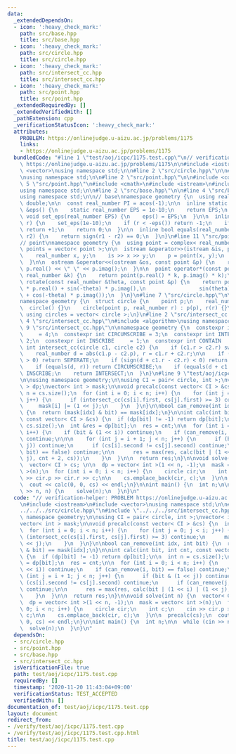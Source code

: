 ```yaml
---
data:
  _extendedDependsOn:
  - icon: ':heavy_check_mark:'
    path: src/base.hpp
    title: src/base.hpp
  - icon: ':heavy_check_mark:'
    path: src/circle.hpp
    title: src/circle.hpp
  - icon: ':heavy_check_mark:'
    path: src/intersect_cc.hpp
    title: src/intersect_cc.hpp
  - icon: ':heavy_check_mark:'
    path: src/point.hpp
    title: src/point.hpp
  _extendedRequiredBy: []
  _extendedVerifiedWith: []
  _pathExtension: cpp
  _verificationStatusIcon: ':heavy_check_mark:'
  attributes:
    PROBLEM: https://onlinejudge.u-aizu.ac.jp/problems/1175
    links:
    - https://onlinejudge.u-aizu.ac.jp/problems/1175
  bundledCode: "#line 1 \"test/aoj/icpc/1175.test.cpp\"\n// verification-helper: PROBLEM\
    \ https://onlinejudge.u-aizu.ac.jp/problems/1175\n\n#include <iostream>\n#include\
    \ <vector>\nusing namespace std;\n\n#line 2 \"src/circle.hpp\"\n\n#line 4 \"src/circle.hpp\"\
    \nusing namespace std;\n\n#line 2 \"src/point.hpp\"\n\n#include <complex>\n#line\
    \ 5 \"src/point.hpp\"\n#include <cmath>\n#include <istream>\n#include <ostream>\n\
    using namespace std;\n\n#line 2 \"src/base.hpp\"\n\n#line 4 \"src/base.hpp\"\n\
    using namespace std;\n\n// base\nnamespace geometry {\n  using real_number = long\
    \ double;\n\n  const real_number PI = acos(-1);\n\n  inline static real_number\
    \ &eps() {\n    static real_number EPS = 1e-10;\n    return EPS;\n  }\n\n  static\
    \ void set_eps(real_number EPS) {\n    eps() = EPS;\n  }\n\n  inline int sign(real_number\
    \ r) {\n    set_eps(1e-10);\n    if (r < -eps()) return -1;\n    if (r > +eps())\
    \ return +1;\n    return 0;\n  }\n\n  inline bool equals(real_number r1, real_number\
    \ r2) {\n    return sign(r1 - r2) == 0;\n  }\n}\n#line 11 \"src/point.hpp\"\n\n\
    // point\nnamespace geometry {\n  using point = complex< real_number >;\n  using\
    \ points = vector< point >;\n\n  istream &operator>>(istream &is, point &p) {\n\
    \    real_number x, y;\n    is >> x >> y;\n    p = point(x, y);\n    return is;\n\
    \  }\n\n  ostream &operator<<(ostream &os, const point &p) {\n    return os <<\
    \ p.real() << \" \" << p.imag();\n  }\n\n  point operator*(const point &p, const\
    \ real_number &k) {\n    return point(p.real() * k, p.imag() * k);\n  }\n\n  point\
    \ rotate(const real_number &theta, const point &p) {\n    return point(cos(theta)\
    \ * p.real() + sin(-theta) * p.imag(),\n                 sin(theta) * p.real()\
    \ + cos(-theta) * p.imag());\n  }\n}\n#line 7 \"src/circle.hpp\"\n\n// circle\n\
    namespace geometry {\n  struct circle {\n    point p;\n    real_number r;\n  \
    \  circle() {}\n    circle(point p, real_number r) : p(p), r(r) {}\n  };\n\n \
    \ using circles = vector< circle >;\n}\n#line 2 \"src/intersect_cc.hpp\"\n\n#line\
    \ 4 \"src/intersect_cc.hpp\"\n#include <algorithm>\nusing namespace std;\n\n#line\
    \ 9 \"src/intersect_cc.hpp\"\n\nnamespace geometry {\n  constexpr int SEPERATE\
    \     = 4;\n  constexpr int CIRCUMSCRIBE = 3;\n  constexpr int INTERSECT    =\
    \ 2;\n  constexpr int INSCRIBE     = 1;\n  constexpr int CONTAIN      = 0;\n \
    \ int intersect_cc(circle c1, circle c2) {\n    if (c1.r > c2.r) swap(c1, c2);\n\
    \    real_number d = abs(c1.p - c2.p), r = c1.r + c2.r;\n\n    if (sign(d - r)\
    \ > 0) return SEPERATE;\n    if (sign(d + c1.r - c2.r) < 0) return CONTAIN;\n\
    \    if (equals(d, r)) return CIRCUMSCRIBE;\n    if (equals(d + c1.r, c2.r)) return\
    \ INSCRIBE;\n    return INTERSECT;\n  }\n}\n#line 9 \"test/aoj/icpc/1175.test.cpp\"\
    \n\nusing namespace geometry;\n\nusing CI = pair< circle, int >;\nvector< int\
    \ > dp;\nvector< int > mask;\n\nvoid precalc(const vector< CI > &cs) {\n  int\
    \ n = cs.size();\n  for (int i = 0; i < n; i++) {\n    for (int j = 0; j < i;\
    \ j++) {\n      if (intersect_cc(cs[i].first, cs[j].first) >= 3) continue;\n \
    \     mask[i] |= (1 << j);\n    }\n  }\n}\n\nbool can_remove(int idx, int bit)\
    \ {\n  return (mask[idx] & bit) == mask[idx];\n}\n\nint calc(int bit, int cnt,\
    \ const vector< CI > &cs) {\n  if (dp[bit] != -1) return dp[bit];\n\n  int n =\
    \ cs.size();\n  int &res = dp[bit];\n  res = cnt;\n\n  for (int i = 0; i < n;\
    \ i++) {\n    if (bit & (1 << i)) continue;\n    if (can_remove(i, bit) == false)\
    \ continue;\n\n\n    for (int j = i + 1; j < n; j++) {\n      if (bit & (1 <<\
    \ j)) continue;\n      if (cs[i].second != cs[j].second) continue;\n      if (can_remove(j,\
    \ bit) == false) continue;\n\n      res = max(res, calc(bit | (1 << i) | (1 <<\
    \ j), cnt + 2, cs));\n    }\n  }\n\n  return res;\n}\n\nvoid solve(int n) {\n\
    \  vector< CI > cs; \n\n  dp = vector< int >(1 << n, -1);\n  mask = vector< int\
    \ >(n);\n  for (int i = 0; i < n; i++) {\n    circle cir;\n    int c;\n    cin\
    \ >> cir.p >> cir.r >> c;\n\n    cs.emplace_back(cir, c);\n  }\n\n  precalc(cs);\n\
    \  cout << calc(0, 0, cs) << endl;\n}\n\nint main() {\n  int n;\n\n  while (cin\
    \ >> n, n) {\n    solve(n);\n  }\n}\n"
  code: "// verification-helper: PROBLEM https://onlinejudge.u-aizu.ac.jp/problems/1175\n\
    \n#include <iostream>\n#include <vector>\nusing namespace std;\n\n#include \"\
    ../../../src/circle.hpp\"\n#include \"../../../src/intersect_cc.hpp\"\n\nusing\
    \ namespace geometry;\n\nusing CI = pair< circle, int >;\nvector< int > dp;\n\
    vector< int > mask;\n\nvoid precalc(const vector< CI > &cs) {\n  int n = cs.size();\n\
    \  for (int i = 0; i < n; i++) {\n    for (int j = 0; j < i; j++) {\n      if\
    \ (intersect_cc(cs[i].first, cs[j].first) >= 3) continue;\n      mask[i] |= (1\
    \ << j);\n    }\n  }\n}\n\nbool can_remove(int idx, int bit) {\n  return (mask[idx]\
    \ & bit) == mask[idx];\n}\n\nint calc(int bit, int cnt, const vector< CI > &cs)\
    \ {\n  if (dp[bit] != -1) return dp[bit];\n\n  int n = cs.size();\n  int &res\
    \ = dp[bit];\n  res = cnt;\n\n  for (int i = 0; i < n; i++) {\n    if (bit & (1\
    \ << i)) continue;\n    if (can_remove(i, bit) == false) continue;\n\n\n    for\
    \ (int j = i + 1; j < n; j++) {\n      if (bit & (1 << j)) continue;\n      if\
    \ (cs[i].second != cs[j].second) continue;\n      if (can_remove(j, bit) == false)\
    \ continue;\n\n      res = max(res, calc(bit | (1 << i) | (1 << j), cnt + 2, cs));\n\
    \    }\n  }\n\n  return res;\n}\n\nvoid solve(int n) {\n  vector< CI > cs; \n\n\
    \  dp = vector< int >(1 << n, -1);\n  mask = vector< int >(n);\n  for (int i =\
    \ 0; i < n; i++) {\n    circle cir;\n    int c;\n    cin >> cir.p >> cir.r >>\
    \ c;\n\n    cs.emplace_back(cir, c);\n  }\n\n  precalc(cs);\n  cout << calc(0,\
    \ 0, cs) << endl;\n}\n\nint main() {\n  int n;\n\n  while (cin >> n, n) {\n  \
    \  solve(n);\n  }\n}\n"
  dependsOn:
  - src/circle.hpp
  - src/point.hpp
  - src/base.hpp
  - src/intersect_cc.hpp
  isVerificationFile: true
  path: test/aoj/icpc/1175.test.cpp
  requiredBy: []
  timestamp: '2020-11-20 11:43:04+09:00'
  verificationStatus: TEST_ACCEPTED
  verifiedWith: []
documentation_of: test/aoj/icpc/1175.test.cpp
layout: document
redirect_from:
- /verify/test/aoj/icpc/1175.test.cpp
- /verify/test/aoj/icpc/1175.test.cpp.html
title: test/aoj/icpc/1175.test.cpp
---
```

